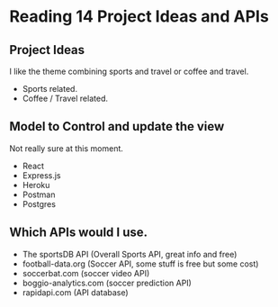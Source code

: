 # Reading 14 Project Ideas and APIs

## Project Ideas
I like the theme combining sports and travel or coffee and travel.
- Sports related.
- Coffee / Travel related.

## Model to Control and update the view
Not really sure at this moment.
- React
- Express.js
- Heroku
- Postman
- Postgres

## Which APIs would I use.
- The sportsDB API (Overall Sports API, great info and free)
- football-data.org (Soccer API, some stuff is free but some cost)
- soccerbat.com (soccer video API)
- boggio-analytics.com (soccer prediction API)
- rapidapi.com (API database)


